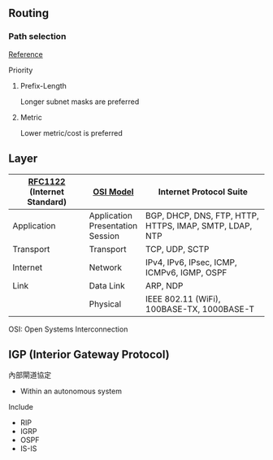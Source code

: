 ## Routing

### Path selection

[Reference](https://en.wikipedia.org/wiki/Routing#Path_selection)

Priority

1. Prefix-Length
   
   Longer subnet masks are preferred

2. Metric
   
   Lower metric/cost is preferred

## Layer

| [RFC1122](https://tools.ietf.org/html/rfc1122) (Internet Standard) | [OSI Model](https://en.wikipedia.org/wiki/OSI_model) | Internet Protocol Suite |
| - | - | - |
| Application | Application <br/> Presentation <br/> Session | BGP, DHCP, DNS, FTP, HTTP, HTTPS, IMAP, SMTP, LDAP, NTP |
| Transport | Transport | TCP, UDP, SCTP |
| Internet | Network | IPv4, IPv6, IPsec, ICMP, ICMPv6, IGMP, OSPF |
| Link | Data Link | ARP, NDP |
|  | Physical | IEEE 802.11 (WiFi), 100BASE-TX, 1000BASE-T |

OSI: Open Systems Interconnection

## IGP (Interior Gateway Protocol)

內部閘道協定

- Within an autonomous system

Include

- RIP
- IGRP
- OSPF
- IS-IS
